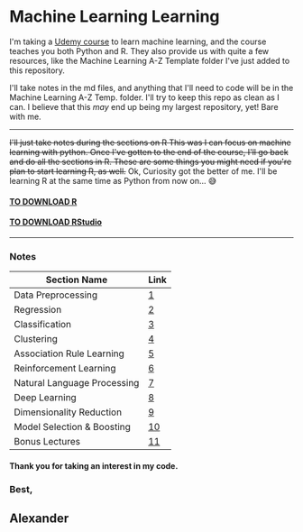 # Machine Learning Learning

I'm taking a [Udemy course](https://www.udemy.com/machinelearning/learn/v4/overview) to learn machine learning, and the course teaches you both Python and R. They also provide us with quite a few resources, like the Machine Learning A-Z Template folder I've just added to this repository.

I'll take notes in the md files, and anything that I'll need to code will be in the Machine Learning A-Z Temp. folder. I'll try to keep this repo as clean as I can. I believe that this _may_ end up being my largest repository, yet! Bare with me.

---

~~I'll just take notes during the sections on R This was I can focus on machine learning with python.
Once I've gotten to the end of the course, I'll go back and do all the sections in R.
These are some things you might need if you're plan to start learning R, as well.~~
Ok, Curiosity got the better of me. I'll be learning R at the same time as Python from now on... 😅

#### [TO DOWNLOAD R](https://cran.r-project.org/)

#### [TO DOWNLOAD RStudio](https://www.rstudio.com/)

---

### Notes

| Section Name                | Link                                                                                         |
| --------------------------- | -------------------------------------------------------------------------------------------- |
| Data Preprocessing          | [1](https://github.com/Lexscher/Machine_Learning/blob/master/Data-Preprocessing.md)          |
| Regression                  | [2](https://github.com/Lexscher/Machine_Learning/blob/master/Regression.md)                  |
| Classification              | [3](https://github.com/Lexscher/Machine_Learning/blob/master/Classification.md)              |
| Clustering                  | [4](https://github.com/Lexscher/Machine_Learning/blob/master/Clustering.md)                  |
| Association Rule Learning   | [5](https://github.com/Lexscher/Machine_Learning/blob/master/Association-Rule-Learning.md)   |
| Reinforcement Learning      | [6](https://github.com/Lexscher/Machine_Learning/blob/master/Reinforcement-Learning.md)      |
| Natural Language Processing | [7](https://github.com/Lexscher/Machine_Learning/blob/master/Natural-Language-Processing.md) |
| Deep Learning               | [8](https://github.com/Lexscher/Machine_Learning/blob/master/Deep-Learning.md)               |
| Dimensionality Reduction    | [9](https://github.com/Lexscher/Machine_Learning/blob/master/Dimensionality-Reduction.md)    |
| Model Selection & Boosting  | [10](https://github.com/Lexscher/Machine_Learning/blob/master/Model-Selection-Boosting.md)   |
| Bonus Lectures              | [11](https://github.com/Lexscher/Machine_Learning/blob/master/Bonus-Lectures.md)             |

#### Thank you for taking an interest in my code.

### Best,

## Alexander
